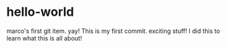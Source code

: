 # hello-world
marco's first git item. yay!
This is my first commit. exciting stuff! I did this to learn what this is all about!
